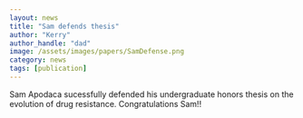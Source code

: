 ```yaml
---
layout: news
title: "Sam defends thesis"
author: "Kerry"
author_handle: "dad"
image: /assets/images/papers/SamDefense.png
category: news
tags: [publication]
---
```

Sam Apodaca sucessfully defended his undergraduate honors thesis on the evolution of drug resistance. Congratulations Sam!!